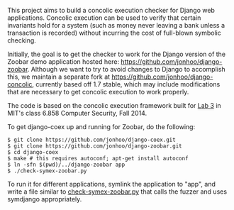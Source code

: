 This project aims to build a concolic execution checker for Django web
applications. Concolic execution can be used to verify that certain invariants
hold for a system (such as money never leaving a bank unless a transaction is
recorded) without incurring the cost of full-blown symbolic checking.

Initially, the goal is to get the checker to work for the Django version of the
Zoobar demo application hosted here: https://github.com/jonhoo/django-zoobar.
Although we want to try to avoid changes to Django to accomplish this, we
maintain a separate fork at https://github.com/jonhoo/django-concolic,
currently based off 1.7 stable, which may include modifications that are
necessary to get concolic execution to work properly.

The code is based on the concolic execution framework built for [Lab
3](http://css.csail.mit.edu/6.858/2014/labs/lab3.html) in MIT's class 6.858
Computer Security, Fall 2014.

To get django-coex up and running for Zoobar, do the following:

    $ git clone https://github.com/jonhoo/django-coex.git
    $ git clone https://github.com/jonhoo/django-zoobar.git
    $ cd django-coex
    $ make # this requires autoconf; apt-get install autoconf
    $ ln -sfn $(pwd)/../django-zoobar app
    $ ./check-symex-zoobar.py

To run it for different applications, symlink the application to "app", and
write a file similar to [check-symex-zoobar.py](check-symex-zoobar.py) that
calls the fuzzer and uses symdjango appropriately.
